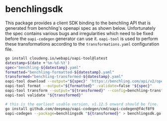 # benchlingsdk

This package provides a client SDK binding to the benchling API that is
generated from benchling's openapi spec as shown below. Unfortunately
the spec contains various bugs and irregularities which need to be fixed
before the ```oapi-codegen``` generator can use it. ```oapi-tool``` is used to
perform these transformations according to the ```transformations.yaml``` configuration file.

```sh
go install cloudeng.io/webapi/oapi-tool@latest
datestamp=$(date +'%m-%d-%Y')
spec="benchling-${datestamp}.yaml"
formatted="benchling-formatted-${datestamp}.yaml"
transformed="benchling-transformed-${datestamp}.yaml"
oapi-tool download --output="${spec}" 'https://benchling.com/api/v2/openapi.yaml'
oapi-tool format --output="${formatted}" -validate=false "${spec}"
oapi-tool transform --output="${transformed}" --config=benchling-transformations.yaml "${formatted}"
oapi-tool validate "${transformed}"

# this is the earliest usable version, v1.12.5 onward should be fine.
go install github.com/deepmap/oapi-codegen/cmd/oapi-codegen@f4cf8f9
oapi-codegen --package=benchlingsdk "${transformed}" > benchlingsdk.go
```
